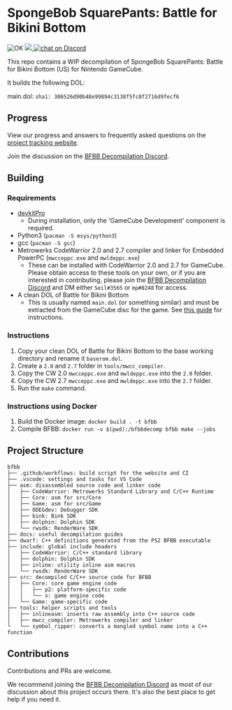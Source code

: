 # SpongeBob SquarePants: Battle for Bikini Bottom

![OK](https://github.com/bfbbdecomp/bfbb/workflows/build/badge.svg)
<a href="https://bfbbdecomp.github.io/bfbb/progress" alt="Percentage Decompiled">
<img src="https://img.shields.io/badge/dynamic/json?color=blue&label=decompiled&query=linesPercent&url=https%3A%2F%2Fbfbbdecomp.github.io%2Fbfbb%2Fapi.json" />
</a>
<a href="https://discord.gg/dVbGFdYU6A">
<img src="https://img.shields.io/discord/829152115322257436?logo=discord"
            alt="chat on Discord"></a>

This repo contains a WIP decompilation of SpongeBob SquarePants: Battle for Bikini Bottom (US) for Nintendo GameCube.

It builds the following DOL:

main.dol: `sha1: 306526d90b48e99894c3138f5fc8f2716d9fecf6`

## Progress

View our progress and answers to frequently asked questions on the [project tracking website](https://bfbbdecomp.github.io/bfbb/progress).

Join the discussion on the [BFBB Decompilation Discord](https://discord.gg/dVbGFdYU6A).

## Building

### Requirements

- [devkitPro](https://devkitpro.org/wiki/Getting_Started)
  - During installation, only the 'GameCube Development' component is required.
- Python3 (`pacman -S msys/python3`)
- gcc (`pacman -S gcc`)
- Metrowerks CodeWarrior 2.0 and 2.7 compiler and linker for Embedded PowerPC (`mwcceppc.exe` and `mwldeppc.exe`)
  - These can be installed with CodeWarrior 2.0 and 2.7 for GameCube. Please obtain access to these tools on your own, or if you are interested in contributing, please join the [BFBB Decompilation Discord](https://discord.gg/dVbGFdYU6A) and DM either `Seil#3565` or `mp#8248` for access.
- A clean DOL of Battle for Bikini Bottom
  - This is usually named `main.dol` (or something similar) and must be extracted from the GameCube disc for the game. See [this guide](https://heavyironmodding.org/wiki/Setting_up_Dolphin_for_modding) for instructions.

### Instructions

1. Copy your clean DOL of Battle for Bikini Bottom to the base working directory and rename it `baserom.dol`.
2. Create a `2.0` and `2.7` folder in `tools/mwcc_compiler`.
3. Copy the CW 2.0 `mwcceppc.exe` and `mwldeppc.exe` into the `2.0` folder.
4. Copy the CW 2.7 `mwcceppc.exe` and `mwldeppc.exe` into the `2.7` folder.
5. Run the `make` command.

### Instructions using Docker

1. Build the Docker image: `docker build . -t bfbb`
2. Compile BFBB: `docker run -v $(pwd):/bfbbdecomp bfbb make --jobs`

## Project Structure

    bfbb
    ├── .github/workflows: build script for the website and CI
    ├── .vscode: settings and tasks for VS Code
    ├── asm: disassembled source code and linker code
    │   ├── CodeWarrior: Metrowerks Standard Library and C/C++ Runtime
    │   ├── Core: asm for src/Core
    │   ├── Game: asm for src/Game
    │   ├── ODEGdev: Debugger SDK
    │   ├── bink: Bink SDK
    │   ├── dolphin: Dolphin SDK
    │   └── rwsdk: RenderWare SDK
    ├── docs: useful decompilation guides
    ├── dwarf: C++ definitions generated from the PS2 BFBB executable
    ├── include: global include headers
    │   ├── CodeWarrior: C/C++ standard library
    │   ├── dolphin: Dolphin SDK
    │   ├── inline: utility inline asm macros
    │   └── rwsdk: RenderWare SDK
    ├── src: decompiled C/C++ source code for BFBB
    │   ├── Core: core game engine code
    │   │   ├── p2: platform-specific code
    │   │   └── x: game engine code
    │   └── Game: game-specific code
    ├── tools: helper scripts and tools
    │   ├── inlineasm: inserts raw assembly into C++ source code
    │   ├── mwcc_compiler: Metrowerks compiler and linker
    └   └── symbol_ripper: converts a mangled symbol name into a C++ function

## Contributions

Contributions and PRs are welcome.

We recommend joining the [BFBB Decompilation Discord](https://discord.gg/dVbGFdYU6A) as most of our discussion about this project occurs there. It's also the best place to get help if you need it.
